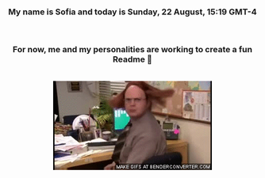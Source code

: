 


<div align="center">
<h3 >My name is Sofia and today is Sunday, 22 August, 15:19 GMT-4</h3><br>
<h3 >For now, me and my personalities are working to create a fun Readme 👋
</h3><br>
<img src='img/dwight.gif' alt='working...'/>
</div>
